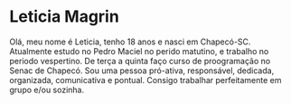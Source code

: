 # Leticia Magrin 
Olá, meu nome é Leticia, tenho 18 anos e nasci em Chapecó-SC. Atualmente estudo no Pedro Maciel no perido matutino, e trabalho no periodo vespertino. De terça a quinta faço curso de proogramação no Senac de Chapecó. 
Sou uma pessoa pró-ativa, responsável, dedicada, organizada, comunicativa e pontual. Consigo trabalhar perfeitamente em grupo e/ou sozinha. 

